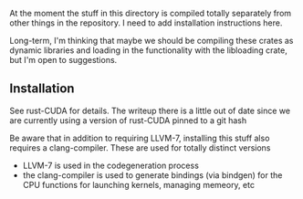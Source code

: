 At the moment the stuff in this directory is compiled totally separately from
other things in the repository. I need to add installation instructions here.

Long-term, I'm thinking that maybe we should be compiling these crates as
dynamic libraries and loading in the functionality with the libloading crate,
but I'm open to suggestions.

## Installation
See rust-CUDA for details. The writeup there is a little out of date since we
are currently using a version of rust-CUDA pinned to a git hash

Be aware that in addition to requiring LLVM-7, installing this stuff also
requires a clang-compiler. These are used for totally distinct versions
- LLVM-7 is used in the codegeneration process
- the clang-compiler is used to generate bindings (via bindgen) for the CPU
  functions for launching kernels, managing memeory, etc
